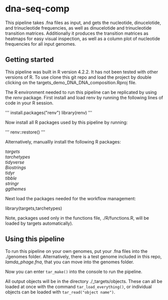 # dna-seq-comp

This pipeline takes .fna files as input, and gets the nucleotide, dinucelotide, and trinucleotide frequencies, as well as dinucelotide and trinucleotide transition matrices. Additionally it produces the transition matrices as heatmaps for easy visual inspection, as well as a column plot of nucleotide frequencies for all input genomes.

## Getting started
This pipeline was built in R version 4.2.2. It has not been tested with other versions of R. To use clone this git repo and load the project by double clicking on the targets_demo_DNA_DNA_composition.Rproj file.

The R environment needed to run this pipeline can be replicated by using the _renv_ package. First install and load renv by running the following lines of code in your R session.

'''
install.packages("renv")
library(renv)
'''

Now install all R packages used by this pipeline by running:

'''
renv::restore()
'''

  
Alternatively, manuallly install the following R packages:

_targets_  
_tarchetypes_  
_tidyverse_  
_Biostrings_  
_tidyr_  
_tibble_  
_stringr_  
_ggthemes_  

Next load the packages needed for the workflow management:

  library(targets,tarchetypes)

Note, packages used only in the functions file, ./R/functions.R, will be loaded by targets automatically).  

## Using this pipeline

To run this pipeline on your own genomes, put your .fna files into the ./genomes folder. Alternatively, there is a test genome included in this repo, _lamda_phage.fna_, that you can move into the genomes folder.

Now you can enter `tar_make()` into the console to run the pipeline.

All output objects will be in the directory ./_targets/objects. These can all be loaded at once with the command `tar_load_everything()`, or individual objects can be loaded with `tar_read("object name")`.

